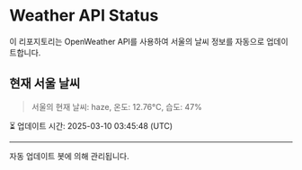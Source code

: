 
# Weather API Status

이 리포지토리는 OpenWeather API를 사용하여 서울의 날씨 정보를 자동으로 업데이트합니다.

## 현재 서울 날씨
> 서울의 현재 날씨: haze, 온도: 12.76°C, 습도: 47%

⏳ 업데이트 시간: 2025-03-10 03:45:48 (UTC)

---
자동 업데이트 봇에 의해 관리됩니다.

